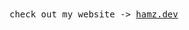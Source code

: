 <samp>
  check out my website -> <a href="[https://www.nexxel.dev](https://www.shutterstock.com/image-vector/vector-coming-soon-perfect-additional-600nw-2130252791.jpg)">hamz.dev</a>
</samp>
